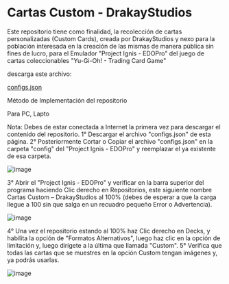 # Cartas Custom - DrakayStudios
Este repositorio tiene como finalidad, la recolección de cartas personalizadas (Custom Cards), creada por DrakayStudios y nexo para la población interesada en la creación de las mismas de manera pública sin fines de lucro, para el Emulador "Project Ignis - EDOPro" del juego de cartas coleccionables "Yu-Gi-Oh! - Trading Card Game"  

descarga este archivo:

[configs.json](https://github.com/user-attachments/files/17980073/configs.json)

Método de Implementación del repositorio

Para PC, Lapto

Nota:	Debes de estar conectada a Internet la primera vez para descargar el contenido del repositorio.
1°	Descargar el archivo "configs.json" de esta página. 
2°	Posteriormente Cortar o Copiar el archivo "configs.json" en la carpeta "config" del "Project Ignis - EDOPro" y reemplazar el ya existente de esa carpeta.

![image](https://github.com/user-attachments/assets/b6961840-1597-4df1-b12d-7aa8f5956664)

3°	Abrir el "Project Ignis - EDOPro" y verificar en la barra superior del programa haciendo Clic derecho en Repositorios, este siguiente nombre Cartas Custom – DrakayStudios al 100% (debes de esperar a que la carga llegue a 100 sin que salga en un recuadro pequeño Error o Advertencia).

![image](https://github.com/user-attachments/assets/1a56706f-a1b1-488e-bb5b-d778753acfa0)

4°	Una vez el repositorio estando al 100% haz Clic derecho en Decks, y habilita la opción de "Formatos Alternativos", luego haz clic en la opción de limitación y, luego dirígete a la última que llamada "Custom".
5°	Verifica que todas las cartas que se muestres en la opción Custom tengan imágenes y, ya podrás usarlas.

![image](https://github.com/user-attachments/assets/26b1943b-7805-4c9a-8d7c-4b4362c1bd3f)

